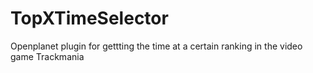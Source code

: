 # TopXTimeSelector
Openplanet plugin for gettting the time at a certain ranking in the video game Trackmania
